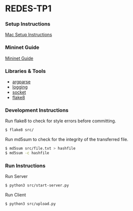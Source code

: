 # REDES-TP1

### Setup Instructions
[Mac Setup Instructions](/MAC_INSTALL.md)

### Mininet Guide
[Mininet Guide](/MININET_GUIDE.md)

### Libraries & Tools
- [argparse](https://docs.python.org/3/library/argparse.html)
- [logging](https://docs.python.org/3/library/logging.html)
- [socket](https://docs.python.org/3/library/socket.html)
- [flake8](https://flake8.pycqa.org/en/latest/)

### Development Instructions
Run flake8 to check for style errors before committing.
```bash
$ flake8 src/
```

Run md5sum to check for the integrity of the transferred file.
```bash
$ md5sum src/file.txt > hashfile
$ md5sum -c hashfile
```

### Run Instructions
Run Server
```bash
$ python3 src/start-server.py
```

Run Client
```bash
$ python3 src/upload.py
```
